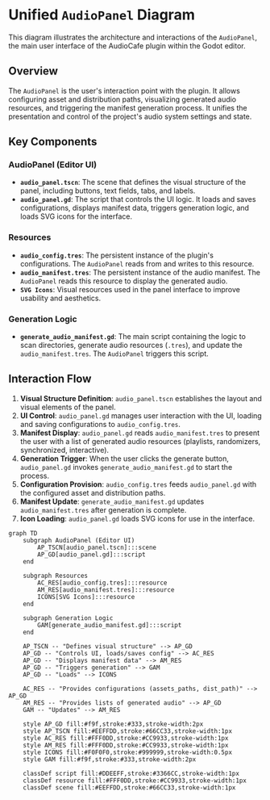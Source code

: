 # Unified `AudioPanel` Diagram

This diagram illustrates the architecture and interactions of the `AudioPanel`, the main user interface of the AudioCafe plugin within the Godot editor.

## Overview

The `AudioPanel` is the user's interaction point with the plugin. It allows configuring asset and distribution paths, visualizing generated audio resources, and triggering the manifest generation process. It unifies the presentation and control of the project's audio system settings and state.

## Key Components

### AudioPanel (Editor UI)

*   **`audio_panel.tscn`**: The scene that defines the visual structure of the panel, including buttons, text fields, tabs, and labels.
*   **`audio_panel.gd`**: The script that controls the UI logic. It loads and saves configurations, displays manifest data, triggers generation logic, and loads SVG icons for the interface.

### Resources

*   **`audio_config.tres`**: The persistent instance of the plugin's configurations. The `AudioPanel` reads from and writes to this resource.
*   **`audio_manifest.tres`**: The persistent instance of the audio manifest. The `AudioPanel` reads this resource to display the generated audio.
*   **`SVG Icons`**: Visual resources used in the panel interface to improve usability and aesthetics.

### Generation Logic

*   **`generate_audio_manifest.gd`**: The main script containing the logic to scan directories, generate audio resources (`.tres`), and update the `audio_manifest.tres`. The `AudioPanel` triggers this script.

## Interaction Flow

1.  **Visual Structure Definition**: `audio_panel.tscn` establishes the layout and visual elements of the panel.
2.  **UI Control**: `audio_panel.gd` manages user interaction with the UI, loading and saving configurations to `audio_config.tres`.
3.  **Manifest Display**: `audio_panel.gd` reads `audio_manifest.tres` to present the user with a list of generated audio resources (playlists, randomizers, synchronized, interactive).
4.  **Generation Trigger**: When the user clicks the generate button, `audio_panel.gd` invokes `generate_audio_manifest.gd` to start the process.
5.  **Configuration Provision**: `audio_config.tres` feeds `audio_panel.gd` with the configured asset and distribution paths.
6.  **Manifest Update**: `generate_audio_manifest.gd` updates `audio_manifest.tres` after generation is complete.
7.  **Icon Loading**: `audio_panel.gd` loads SVG icons for use in the interface.

```mermaid
graph TD
    subgraph AudioPanel (Editor UI)
        AP_TSCN[audio_panel.tscn]:::scene
        AP_GD[audio_panel.gd]:::script
    end

    subgraph Resources
        AC_RES[audio_config.tres]:::resource
        AM_RES[audio_manifest.tres]:::resource
        ICONS[SVG Icons]:::resource
    end

    subgraph Generation Logic
        GAM[generate_audio_manifest.gd]:::script
    end

    AP_TSCN -- "Defines visual structure" --> AP_GD
    AP_GD -- "Controls UI, loads/saves config" --> AC_RES
    AP_GD -- "Displays manifest data" --> AM_RES
    AP_GD -- "Triggers generation" --> GAM
    AP_GD -- "Loads" --> ICONS

    AC_RES -- "Provides configurations (assets_paths, dist_path)" --> AP_GD
    AM_RES -- "Provides lists of generated audio" --> AP_GD
    GAM -- "Updates" --> AM_RES

    style AP_GD fill:#f9f,stroke:#333,stroke-width:2px
    style AP_TSCN fill:#EEFFDD,stroke:#66CC33,stroke-width:1px
    style AC_RES fill:#FFF0DD,stroke:#CC9933,stroke-width:1px
    style AM_RES fill:#FFF0DD,stroke:#CC9933,stroke-width:1px
    style ICONS fill:#F0F0F0,stroke:#999999,stroke-width:0.5px
    style GAM fill:#f9f,stroke:#333,stroke-width:2px

    classDef script fill:#DDEEFF,stroke:#3366CC,stroke-width:1px
    classDef resource fill:#FFF0DD,stroke:#CC9933,stroke-width:1px
    classDef scene fill:#EEFFDD,stroke:#66CC33,stroke-width:1px
